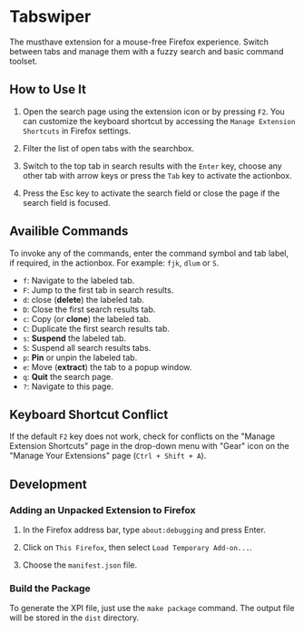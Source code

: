 # Tabswiper

The musthave extension for a mouse-free Firefox experience.
Switch between tabs and manage them with a fuzzy search and basic command toolset.

## How to Use It

1. Open the search page using the extension icon or by pressing `F2`.
  You can customize the keyboard shortcut by accessing the `Manage Extension Shortcuts` in Firefox settings.

1. Filter the list of open tabs with the searchbox.

1. Switch to the top tab in search results with the `Enter` key, choose any other tab with arrow keys or press the `Tab` key to activate the actionbox.

1. Press the Esc key to activate the search field or close the page if the search field is focused.

## Availible Commands

To invoke any of the commands, enter the command symbol and tab label, if
required, in the actionbox. For example: `fjk`, `dlum` or `S`.

- `f`: Navigate to the labeled tab.
- `F`: Jump to the first tab in search results.
- `d`: close (**delete**) the labeled tab.
- `D`: Close the first search results tab.
- `c`: Copy (or **clone**) the labeled tab.
- `C`: Duplicate the first search results tab.
- `s`: **Suspend** the labeled tab.
- `S`: Suspend all search results tabs.
- `p`: **Pin** or unpin the labeled tab.
- `e`: Move (**extract**) the tab to a popup window.
- `q`: **Quit** the search page.
- `?`: Navigate to this page.

## Keyboard Shortcut Conflict

If the default `F2` key does not work, check for conflicts on the "Manage Extension Shortcuts" page in the drop-down menu with "Gear" icon on the "Manage Your Extensions" page (`Ctrl + Shift + A`).

## Development

### Adding an Unpacked Extension to Firefox

1. In the Firefox address bar, type `about:debugging` and press Enter.

1. Click on `This Firefox`, then select `Load Temporary Add-on...`.

1. Choose the `manifest.json` file.

### Build the Package

To generate the XPI file, just use the `make package` command.
The output file will be stored in the `dist` directory.
